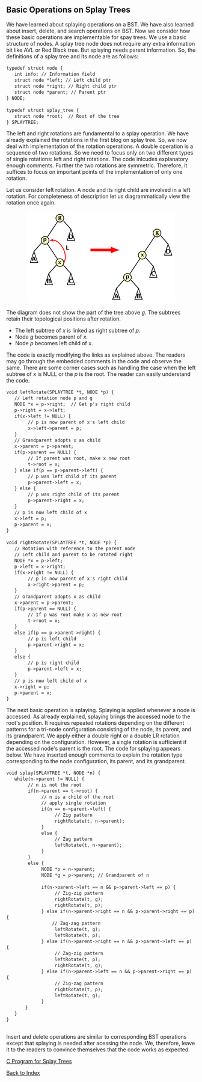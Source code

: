 ## Basic Operations on Splay Trees

We have learned about splaying operations on a BST. We have also learned about insert, delete, and
search operations on BST. Now we consider how these basic operations are implementable for spay 
trees. We use a basic structure of nodes. A splay tree node does not require any extra information
bit like AVL or Red Black tree. But splaying needs parent information. So, the definitions of
a splay tree and its node are as follows:
```
typedef struct node {
   int info; // Information field
   struct node *left; // Left child ptr
   struct node *right; // Right child ptr
   struct node *parent; // Parent ptr
} NODE;

typedef struct splay_tree {
   struct node *root;  // Root of the tree
} SPLAYTREE;
```
The left and right rotations are fundamental to a splay operation. We have already explained the 
rotations in the first blog on splay tree. So, we now deal with implementation of the rotation
operations. A double operation is a sequence of two rotations. So we need to focus only on 
two different types of single rotations: left and right rotations. The code inlcudes explanatory 
enough comments. Further the two rotations are symmetric. Therefore, it suffices to
focus on important points of the implementation of only one rotation. 

Let us consider left rotation. A node and its right child are involved in a left rotation. For 
completeness of description let us diagrammatically view the rotation once again.
<p style="text-align:center">
     <img src="../images/leftRotation.png">
</p>
The diagram does not show the part of the tree above <i>g</i>. The subtrees retain their topological 
positions after rotation. 
                                          
- The left subtree of <i>x</i> is linked as right subtree of <i>p</i>. 
- Node <i>g</i> becomes parent of <i>x</i>.
- Node <i>p</i> becomes left child of <i>x</i>.    
                                          
The code is exactly modifying the links as explained above. The readers may go through the embedded
comments in the code and observe the same. There are some corner cases such as handling the case when
the left subtree of <i>x</i> is NULL or the <i>p</i> is the root. The reader can easily understand the
code. 
                                          
```
void leftRotate(SPLAYTREE *t, NODE *p) {
   // Left rotation node p and g
   NODE *x = p->right;  // Get p's right child
   p->right = x->left;  
   if(x->left != NULL) {
        // p is now parent of x's left child
        x->left->parent = p;
   }
   // Grandparent adopts x as child
   x->parent = p->parent; 
   if(p->parent == NULL) { 
        // If parent was root, make x new root
        t->root = x; 
   } else if(p == p->parent->left) { 
        // p was left child of its parent
        p->parent->left = x;
   } else { 
        // p was right child of its parent
        p->parent->right = x; 
   }
   // p is now left child of x
   x->left = p; 
   p->parent = x; 
}

void rightRotate(SPLAYTREE *t, NODE *p) {
   // Rotation with reference to the parent node
   // Left child and parent to be rotated right 
   NODE *x = p->left;
   p->left = x->right;
   if(x->right != NULL) {
        // p is now parent of x's right child
        x->right->parent = p;
   }
   // Grandparent adopts x as child
   x->parent = p->parent;
   if(p->parent == NULL) { 
        // If p was root make x as new root
        t->root = x;
   }
   else if(p == p->parent->right) {
        // p is left child
        p->parent->right = x;
   }
   else {
        // p is right child
        p->parent->left = x;
   }
   // p is now left child of x
   x->right = p;
   p->parent = x;
}
```
The next basic operation is splaying. Splaying is applied whenever a node is accessed. As already
explained, splaying brings the accessed node to the root's position. It requires repeated rotations
depending on the different patterns for a tri-node configuration consisting of the node, its 
parent, and its grandparent. We apply either a double right 
or a double LR rotation depending on the configuration. However, a single rotation is sufficient if the accessed node's parent is the root. The code for splaying appears below. We have inserted enough comments to explain the rotation type corresponding to the node configuration, its parent, and its
grandparent.

```
void splay(SPLAYTREE *t, NODE *n) {
   while(n->parent != NULL) { 
        // n is not the root
        if(n->parent == t->root) { 
             // n is a child of the root
             // apply single rotation
             if(n == n->parent->left) {
                  // Zig pattern
                  rightRotate(t, n->parent);
             }
             else {
                  // Zag pattern
                  leftRotate(t, n->parent);
             }
        }
        else {
             NODE *p = n->parent;
             NODE *g = p->parent; // Grandparent of n

             if(n->parent->left == n && p->parent->left == p) {
                  // Zig-zig pattern
                  rightRotate(t, g);
                  rightRotate(t, p);
             } else if(n->parent->right == n && p->parent->right == p) {
                 // Zag-zag pattern
                  leftRotate(t, g);
                  leftRotate(t, p);
             } else if(n->parent->right == n && p->parent->left == p) {
                  // Zag-zig pattern
                  leftRotate(t, p);
                  rightRotate(t, g);
             } else if(n->parent->left == n && p->parent->right == p) {
                  // Zig-zag pattern 
                  rightRotate(t, p);
                  leftRotate(t, g);
             }
       }
   }
}


```
Insert and delete operations are similar to corresponding BST operations except that splaying is
needed after acessing the node. We, therefore, leave it to the readers to convince themselves 
that the code works as expected.

[C Program for Splay Trees](../CODE/splayTree.c)

[Back to Index](../index.md)
